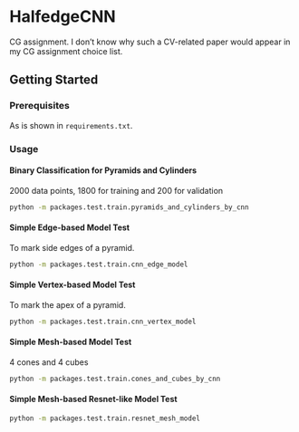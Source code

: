 # HalfedgeCNN

CG assignment. I don’t know why such a CV-related paper would appear in my CG assignment choice list.

## Getting Started

### Prerequisites
As is shown in `requirements.txt`.

### Usage
#### Binary Classification for Pyramids and Cylinders
2000 data points, 1800 for training and 200 for validation
```sh
python -m packages.test.train.pyramids_and_cylinders_by_cnn
```
#### Simple Edge-based Model Test
To mark side edges of a pyramid.
```sh
python -m packages.test.train.cnn_edge_model
```
#### Simple Vertex-based Model Test
To mark the apex of a pyramid.
```sh
python -m packages.test.train.cnn_vertex_model
```
#### Simple Mesh-based Model Test
4 cones and 4 cubes
```sh
python -m packages.test.train.cones_and_cubes_by_cnn
```
#### Simple Mesh-based Resnet-like Model Test
```sh
python -m packages.test.train.resnet_mesh_model
```